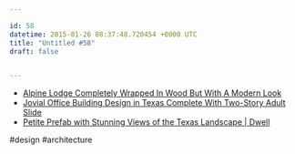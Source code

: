 ```yaml
---

id: 58
datetime: 2015-01-26 08:37:48.720454 +0000 UTC
title: "Untitled #58"
draft: false


---
```



 * [Alpine Lodge Completely Wrapped In Wood But With A Modern Look](http://www.homedit.com/small-alpine-lodge/)
 * [Jovial Office Building Design in Texas Complete With Two-Story Adult Slide](http://freshome.com/2015/01/22/jovial-office-building-design-in-texas-complete-with-two-story-adult-slide/)
 * [Petite Prefab with Stunning Views of the Texas Landscape | Dwell](http://www.dwell.com/houses-we-love/article/petite-prefab-stunning-views-texas-landscape#1)

#design #architecture
